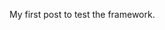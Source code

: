 <!--
.. title: Baolong Launches Site
.. slug: baolong-site-launched
.. date: 2016-10-22
.. tags: 
.. category: 
.. link: 
.. description: 
.. type: text
-->


My first post to test the framework.